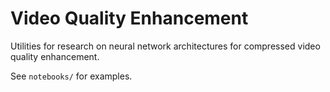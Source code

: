 # Video Quality Enhancement
Utilities for research on neural network architectures for compressed video quality enhancement.

See `notebooks/` for examples.